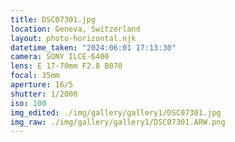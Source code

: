 ```yaml
---
title: DSC07301.jpg
location: Geneva, Switzerland
layout: photo-horizontal.njk
datetime_taken: "2024:06:01 17:13:30"
camera: SONY ILCE-6400
lens: E 17-70mm F2.8 B070
focal: 35mm
aperture: 16/5
shutter: 1/2000
iso: 100
img_edited: ./img/gallery/gallery1/DSC07301.jpg
img_raw: ./img/gallery/gallery1/DSC07301.ARW.png
---
```

